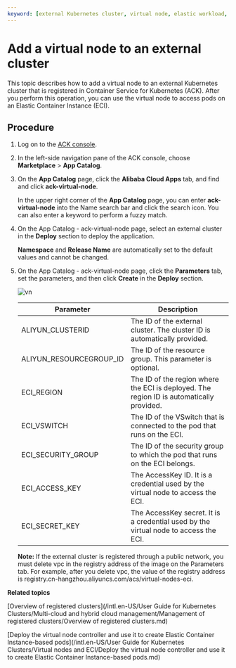```yaml
---
keyword: [external Kubernetes cluster, virtual node, elastic workload, ack-virtual-node]
---
```


# Add a virtual node to an external cluster

This topic describes how to add a virtual node to an external Kubernetes cluster that is registered in Container Service for Kubernetes \(ACK\). After you perform this operation, you can use the virtual node to access pods on an Elastic Container Instance \(ECI\).

## Procedure

1.  Log on to the [ACK console](https://cs.console.aliyun.com).

2.  In the left-side navigation pane of the ACK console, choose **Marketplace** \> **App Catalog**.

3.  On the **App Catalog** page, click the **Alibaba Cloud Apps** tab, and find and click **ack-virtual-node**.

    In the upper right corner of the **App Catalog** page, you can enter **ack-virtual-node** into the Name search bar and click the search icon. You can also enter a keyword to perform a fuzzy match.

4.  On the App Catalog - ack-virtual-node page, select an external cluster in the **Deploy** section to deploy the application.

    **Namespace** and **Release Name** are automatically set to the default values and cannot be changed.

5.  On the App Catalog - ack-virtual-node page, click the **Parameters** tab, set the parameters, and then click **Create** in the **Deploy** section.

    ![vn](https://static-aliyun-doc.oss-accelerate.aliyuncs.com/assets/img/en-US/6465359951/p102320.png)

    |Parameter|Description|
    |---------|-----------|
    |ALIYUN\_CLUSTERID|The ID of the external cluster. The cluster ID is automatically provided.|
    |ALIYUN\_RESOURCEGROUP\_ID|The ID of the resource group. This parameter is optional.|
    |ECI\_REGION|The ID of the region where the ECI is deployed. The region ID is automatically provided.|
    |ECI\_VSWITCH|The ID of the VSwitch that is connected to the pod that runs on the ECI.|
    |ECI\_SECURITY\_GROUP|The ID of the security group to which the pod that runs on the ECI belongs.|
    |ECI\_ACCESS\_KEY|The AccessKey ID. It is a credential used by the virtual node to access the ECI.|
    |ECI\_SECRET\_KEY|The AccessKey secret. It is a credential used by the virtual node to access the ECI.|

    **Note:** If the external cluster is registered through a public network, you must delete vpc in the registry address of the image on the Parameters tab. For example, after you delete vpc, the value of the registry address is registry.cn-hangzhou.aliyuncs.com/acs/virtual-nodes-eci.


**Related topics**  


[Overview of registered clusters](/intl.en-US/User Guide for Kubernetes Clusters/Multi-cloud and hybrid cloud management/Management of registered clusters/Overview of registered clusters.md)

[Deploy the virtual node controller and use it to create Elastic Container Instance-based pods](/intl.en-US/User Guide for Kubernetes Clusters/Virtual nodes and ECI/Deploy the virtual node controller and use it to create Elastic Container Instance-based pods.md)

